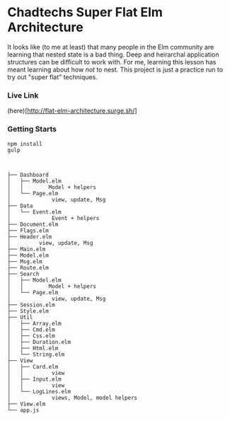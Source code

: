 # Chadtechs Super Flat Elm Architecture

It looks like (to me at least) that many people in the Elm community are learning that nested state is a bad thing. Deep and heirarchal application structures can be difficult to work with. For me, learning this lesson has meant learning about how _not_ to nest. This project is just a practice run to try out "super flat" techniques.


### Live Link
(here)[http://flat-elm-architecture.surge.sh/]

### Getting Starts
```
npm install
gulp
```

```


├── Dashboard
│   ├── Model.elm
│   │        Model + helpers
│   └── Page.elm
│             view, update, Msg
├── Data
│   └── Event.elm
│             Event + helpers
├── Document.elm
├── Flags.elm
├── Header.elm
│         view, update, Msg
├── Main.elm
├── Model.elm
├── Msg.elm
├── Route.elm
├── Search
│   ├── Model.elm
│   │        Model + helpers
│   └── Page.elm
│             view, update, Msg
├── Session.elm
├── Style.elm
├── Util
│   ├── Array.elm
│   ├── Cmd.elm
│   ├── Css.elm
│   ├── Duration.elm
│   ├── Html.elm
│   └── String.elm
├── View
│   ├── Card.elm
│   │         view
│   ├── Input.elm
│   │         view
│   └── LogLines.elm
│             views, Model, model helpers
├── View.elm
└── app.js
```